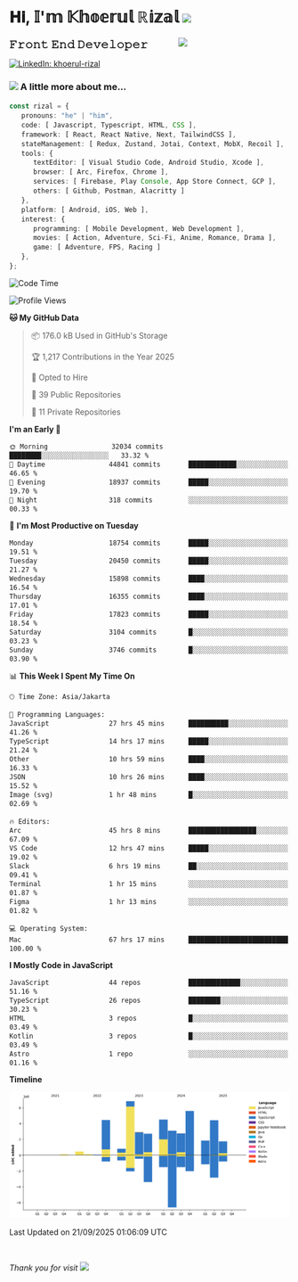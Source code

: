 <h1> 𝐇𝐢, 𝕀'𝕞 𝕂𝕙𝕠𝕖𝕣𝕦𝕝 ℝ𝕚𝕫𝕒𝕝 <img src="https://media.giphy.com/media/mGcNjsfWAjY5AEZNw6/giphy.gif" width="50"></h1>
<img align='right' src="https://media.giphy.com/media/v1.Y2lkPTc5MGI3NjExOWI2ajR2NGJubzBsZHFuaHMwajRrcDNsNXJwOG8yb3F0NjhkNXF4OSZlcD12MV9pbnRlcm5hbF9naWZfYnlfaWQmY3Q9cw/fkZukR450RQ1qnGaq9/giphy.gif" width="200">
<strong style="font-size:20px;">𝙵𝚛𝚘𝚗𝚝 𝙴𝚗𝚍 𝙳𝚎𝚟𝚎𝚕𝚘𝚙𝚎𝚛</strong>
</p></em>

[![LinkedIn: khoerul-rizal](https://img.shields.io/badge/khoerul--rizal-blue?style=flat-square&logo=Linkedin&logoColor=white&link=https://www.linkedin.com/in/khoerul-rizal/)](https://www.linkedin.com/in/khoerul-rizal/)

### <img src="https://media.giphy.com/media/VgCDAzcKvsR6OM0uWg/giphy.gif" width="50"> A little more about me...

```typescript
const rizal = {
   pronouns: "he" | "him",
   code: [ Javascript, Typescript, HTML, CSS ],
   framework: [ React, React Native, Next, TailwindCSS ],
   stateManagement: [ Redux, Zustand, Jotai, Context, MobX, Recoil ],
   tools: {
      textEditor: [ Visual Studio Code, Android Studio, Xcode ],
      browser: [ Arc, Firefox, Chrome ],
      services: [ Firebase, Play Console, App Store Connect, GCP ],
      others: [ Github, Postman, Alacritty ]
   },
   platform: [ Android, iOS, Web ],
   interest: {
      programming: [ Mobile Development, Web Development ],
      movies: [ Action, Adventure, Sci-Fi, Anime, Romance, Drama ],
      game: [ Adventure, FPS, Racing ]
   },
};
```

<!--START_SECTION:waka-->
![Code Time](http://img.shields.io/badge/Code%20Time-3%2C982%20hrs%2054%20mins-blue)

![Profile Views](http://img.shields.io/badge/Profile%20Views-0-blue)

**🐱 My GitHub Data** 

> 📦 176.0 kB Used in GitHub's Storage 
 > 
> 🏆 1,217 Contributions in the Year 2025
 > 
> 💼 Opted to Hire
 > 
> 📜 39 Public Repositories 
 > 
> 🔑 11 Private Repositories 
 > 
**I'm an Early 🐤** 

```text
🌞 Morning                32034 commits       ████████░░░░░░░░░░░░░░░░░   33.32 % 
🌆 Daytime                44841 commits       ████████████░░░░░░░░░░░░░   46.65 % 
🌃 Evening                18937 commits       █████░░░░░░░░░░░░░░░░░░░░   19.70 % 
🌙 Night                  318 commits         ░░░░░░░░░░░░░░░░░░░░░░░░░   00.33 % 
```
📅 **I'm Most Productive on Tuesday** 

```text
Monday                   18754 commits       █████░░░░░░░░░░░░░░░░░░░░   19.51 % 
Tuesday                  20450 commits       █████░░░░░░░░░░░░░░░░░░░░   21.27 % 
Wednesday                15898 commits       ████░░░░░░░░░░░░░░░░░░░░░   16.54 % 
Thursday                 16355 commits       ████░░░░░░░░░░░░░░░░░░░░░   17.01 % 
Friday                   17823 commits       █████░░░░░░░░░░░░░░░░░░░░   18.54 % 
Saturday                 3104 commits        █░░░░░░░░░░░░░░░░░░░░░░░░   03.23 % 
Sunday                   3746 commits        █░░░░░░░░░░░░░░░░░░░░░░░░   03.90 % 
```


📊 **This Week I Spent My Time On** 

```text
🕑︎ Time Zone: Asia/Jakarta

💬 Programming Languages: 
JavaScript               27 hrs 45 mins      ██████████░░░░░░░░░░░░░░░   41.26 % 
TypeScript               14 hrs 17 mins      █████░░░░░░░░░░░░░░░░░░░░   21.24 % 
Other                    10 hrs 59 mins      ████░░░░░░░░░░░░░░░░░░░░░   16.33 % 
JSON                     10 hrs 26 mins      ████░░░░░░░░░░░░░░░░░░░░░   15.52 % 
Image (svg)              1 hr 48 mins        █░░░░░░░░░░░░░░░░░░░░░░░░   02.69 % 

🔥 Editors: 
Arc                      45 hrs 8 mins       █████████████████░░░░░░░░   67.09 % 
VS Code                  12 hrs 47 mins      █████░░░░░░░░░░░░░░░░░░░░   19.02 % 
Slack                    6 hrs 19 mins       ██░░░░░░░░░░░░░░░░░░░░░░░   09.41 % 
Terminal                 1 hr 15 mins        ░░░░░░░░░░░░░░░░░░░░░░░░░   01.87 % 
Figma                    1 hr 13 mins        ░░░░░░░░░░░░░░░░░░░░░░░░░   01.82 % 

💻 Operating System: 
Mac                      67 hrs 17 mins      █████████████████████████   100.00 % 
```

**I Mostly Code in JavaScript** 

```text
JavaScript               44 repos            █████████████░░░░░░░░░░░░   51.16 % 
TypeScript               26 repos            ████████░░░░░░░░░░░░░░░░░   30.23 % 
HTML                     3 repos             █░░░░░░░░░░░░░░░░░░░░░░░░   03.49 % 
Kotlin                   3 repos             █░░░░░░░░░░░░░░░░░░░░░░░░   03.49 % 
Astro                    1 repo              ░░░░░░░░░░░░░░░░░░░░░░░░░   01.16 % 
```



**Timeline**

![Lines of Code chart](https://raw.githubusercontent.com/khoerulrizal/khoerulrizal/main/assets/bar_graph.png)


 Last Updated on 21/09/2025 01:06:09 UTC
<!--END_SECTION:waka-->
</details>
<br/>

<em>Thank you for visit</em> <img src="https://media.giphy.com/media/v1.Y2lkPTc5MGI3NjExcHdvNm1qZWtjaGw0ZjdwM3Z3NnY2dHlueTVuODBta2FiY20wM2YybSZlcD12MV9pbnRlcm5hbF9naWZfYnlfaWQmY3Q9cw/tV25tpdKqdFa9x81k2/giphy.gif" width="40">
